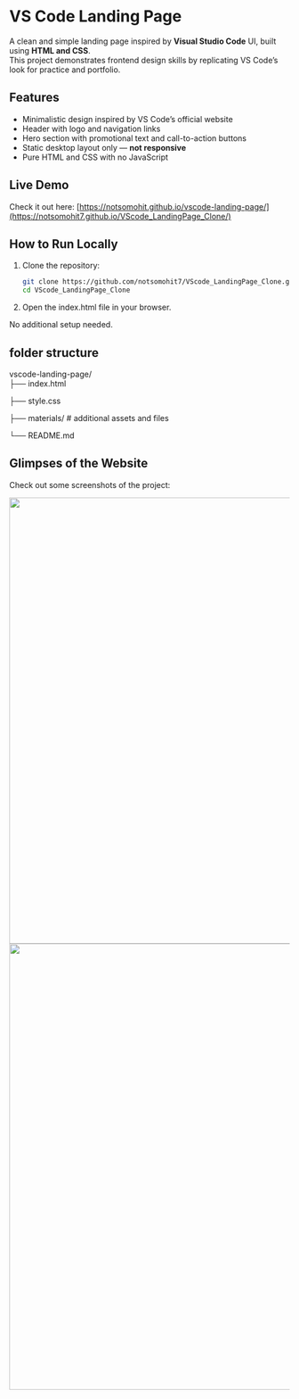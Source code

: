 # VS Code Landing Page

A clean and simple landing page inspired by **Visual Studio Code** UI, built using **HTML and CSS**.  
This project demonstrates frontend design skills by replicating VS Code’s look for practice and portfolio.

## Features

- Minimalistic design inspired by VS Code’s official website  
- Header with logo and navigation links  
- Hero section with promotional text and call-to-action buttons  
- Static desktop layout only — **not responsive**  
- Pure HTML and CSS with no JavaScript  

## Live Demo

Check it out here: [https://notsomohit.github.io/vscode-landing-page/](https://notsomohit7.github.io/VScode_LandingPage_Clone/)

## How to Run Locally

1. Clone the repository:  
   ```bash
   git clone https://github.com/notsomohit7/VScode_LandingPage_Clone.git
   cd VScode_LandingPage_Clone
   
2. Open the index.html file in your browser.

No additional setup needed.

## folder structure

vscode-landing-page/  
├── index.html

├── style.css

├── materials/         # additional assets and files

└── README.md

## Glimpses of the Website

Check out some screenshots of the project:

<p float="left">
  <img src="glimpses/2.png" width="800" />
<br>
 <img src="glimpses/1.png" width="800" />
</p>
